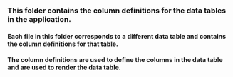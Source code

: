 ### This folder contains the column definitions for the data tables in the application.

#### Each file in this folder corresponds to a different data table and contains the column definitions for that table.

#### The column definitions are used to define the columns in the data table and are used to render the data table.


